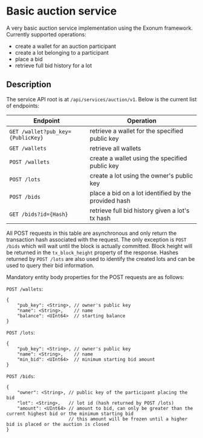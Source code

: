# Basic auction service

A very basic auction service implementation using the Exonum framework.
Currently supported operations:
 - create a wallet for an auction participant
 - create a lot belonging to a participant
 - place a bid
 - retrieve full bid history for a lot

## Description

The service API root is at `/api/services/auction/v1`. Below is the current list of endpoints:

 | Endpoint                          | Operation                                            |
 |-----------------------------------|------------------------------------------------------|
 | `GET /wallet?pub_key={PublicKey}` | retrieve a wallet for the specified public key       |
 | `GET /wallets`                    | retrieve all wallets                                 |
 | `POST /wallets`                   | create a wallet using the specified public key       |
 | `POST /lots`                      | create a lot using the owner's public key            |
 | `POST /bids`                      | place a bid on a lot identified by the provided hash |
 | `GET /bids?id={Hash}`             | retrieve full bid history given a lot's tx hash      |

All POST requests in this table are asynchronous and only return the transaction hash associated with the request.
The only exception is `POST /bids` which will wait until the block is actually committed. Block height will be
returned in the `tx_block_height` property of the response.
Hashes returned by `POST /lots` are also used to identify the created lots and can be used to query their bid
information.

Mandatory entity body properties for the POST requests are as follows:

`POST /wallets`:

```
{
    "pub_key": <String>, // owner's public key
    "name": <String>,    // name
    "balance": <UInt64>  // starting balance
}
```

`POST /lots`:

```
{
    "pub_key": <String>, // owner's public key
    "name": <String>,    // name
    "min_bid": <UInt64>  // minimum starting bid amount
}
```

`POST /bids`:

```
{
    "owner": <String>, // public key of the participant placing the bid
    "lot": <String>,   // lot id (hash returned by POST /lots)
    "amount": <UInt64> // amount to bid, can only be greater than the current highest bid or the minimum starting bid
                       // this amount will be frozen until a higher bid is placed or the auction is closed
}
```
